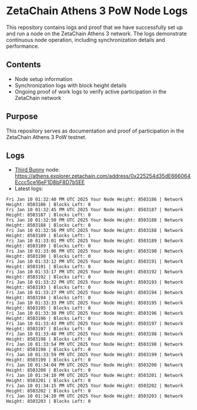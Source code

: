 # ZetaChain Athens 3 PoW Node Logs
This repository contains logs and proof that we have successfully set up and run a node on the ZetaChain Athens 3 network. The logs demonstrate continuous node operation, including synchronization details and performance.

## Contents
- Node setup information
- Synchronization logs with block height details
- Ongoing proof of work logs to verify active participation in the ZetaChain network

## Purpose
This repository serves as documentation and proof of participation in the ZetaChain Athens 3 PoW testnet.

## Logs

- [Third Bunny](https://thirdbunny.xyz/) node: https://athens.explorer.zetachain.com/address/0x225254d35dE666064Eccc5ce16eF1D8bF8D7b5EE
- Latest logs:
```
Fri Jan 10 01:32:40 PM UTC 2025 Your Node Height: 8503186 | Network Height: 8503186 | Blocks Left: 0
Fri Jan 10 01:32:45 PM UTC 2025 Your Node Height: 8503187 | Network Height: 8503187 | Blocks Left: 0
Fri Jan 10 01:32:50 PM UTC 2025 Your Node Height: 8503188 | Network Height: 8503188 | Blocks Left: 0
Fri Jan 10 01:32:56 PM UTC 2025 Your Node Height: 8503188 | Network Height: 8503189 | Blocks Left: 1
Fri Jan 10 01:33:01 PM UTC 2025 Your Node Height: 8503189 | Network Height: 8503189 | Blocks Left: 0
Fri Jan 10 01:33:06 PM UTC 2025 Your Node Height: 8503190 | Network Height: 8503190 | Blocks Left: 0
Fri Jan 10 01:33:12 PM UTC 2025 Your Node Height: 8503191 | Network Height: 8503191 | Blocks Left: 0
Fri Jan 10 01:33:17 PM UTC 2025 Your Node Height: 8503192 | Network Height: 8503192 | Blocks Left: 0
Fri Jan 10 01:33:22 PM UTC 2025 Your Node Height: 8503193 | Network Height: 8503193 | Blocks Left: 0
Fri Jan 10 01:33:27 PM UTC 2025 Your Node Height: 8503194 | Network Height: 8503194 | Blocks Left: 0
Fri Jan 10 01:33:33 PM UTC 2025 Your Node Height: 8503195 | Network Height: 8503195 | Blocks Left: 0
Fri Jan 10 01:33:38 PM UTC 2025 Your Node Height: 8503196 | Network Height: 8503196 | Blocks Left: 0
Fri Jan 10 01:33:43 PM UTC 2025 Your Node Height: 8503197 | Network Height: 8503197 | Blocks Left: 0
Fri Jan 10 01:33:48 PM UTC 2025 Your Node Height: 8503198 | Network Height: 8503198 | Blocks Left: 0
Fri Jan 10 01:33:54 PM UTC 2025 Your Node Height: 8503198 | Network Height: 8503198 | Blocks Left: 0
Fri Jan 10 01:33:59 PM UTC 2025 Your Node Height: 8503199 | Network Height: 8503199 | Blocks Left: 0
Fri Jan 10 01:34:04 PM UTC 2025 Your Node Height: 8503200 | Network Height: 8503200 | Blocks Left: 0
Fri Jan 10 01:34:10 PM UTC 2025 Your Node Height: 8503201 | Network Height: 8503201 | Blocks Left: 0
Fri Jan 10 01:34:15 PM UTC 2025 Your Node Height: 8503202 | Network Height: 8503202 | Blocks Left: 0
Fri Jan 10 01:34:20 PM UTC 2025 Your Node Height: 8503203 | Network Height: 8503203 | Blocks Left: 0
```
